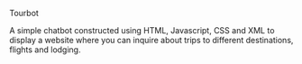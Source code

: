 Tourbot  

A simple chatbot constructed using HTML, Javascript, CSS and XML to display a website where you can inquire about trips to different destinations, flights and lodging.
